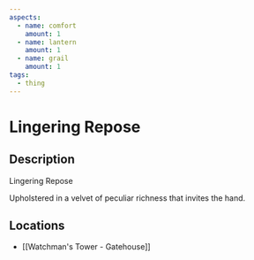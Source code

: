 ```yaml
---
aspects:
  - name: comfort
    amount: 1
  - name: lantern
    amount: 1
  - name: grail
    amount: 1
tags:
  - thing
---
```


# Lingering Repose

## Description
Lingering Repose

Upholstered in a velvet of peculiar richness that invites the hand.
## Locations
- [[Watchman's Tower - Gatehouse]]